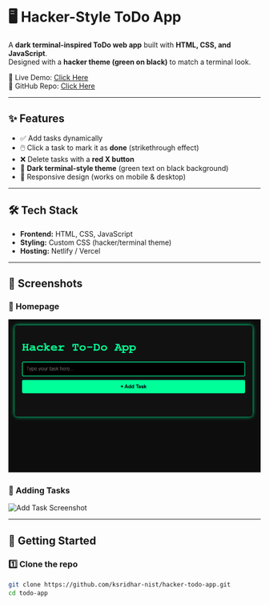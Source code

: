 # 🖥️ Hacker-Style ToDo App

A **dark terminal-inspired ToDo web app** built with **HTML, CSS, and JavaScript**.  
Designed with a **hacker theme (green on black)** to match a terminal look.  

🚀 Live Demo: [Click Here](https://your-live-link.netlify.app)  
📂 GitHub Repo: [Click Here](https://github.com/ksridhar-nist/todo-app)

---

## ✨ Features
- ✅ Add tasks dynamically  
- 🖱️ Click a task to mark it as **done** (strikethrough effect)  
- ❌ Delete tasks with a **red X button**  
- 🎨 **Dark terminal-style theme** (green text on black background)  
- 📱 Responsive design (works on mobile & desktop)  

---

## 🛠️ Tech Stack
- **Frontend:** HTML, CSS, JavaScript  
- **Styling:** Custom CSS (hacker/terminal theme)  
- **Hosting:** Netlify / Vercel  

---

## 📸 Screenshots  

### 🔹 Homepage
![Homepage Screenshot](screenshots/homepage.png)

### 🔹 Adding Tasks
![Add Task Screenshot](screenshots/add-task.png)

---

## 🚀 Getting Started

### 1️⃣ Clone the repo
```bash
git clone https://github.com/ksridhar-nist/hacker-todo-app.git
cd todo-app
